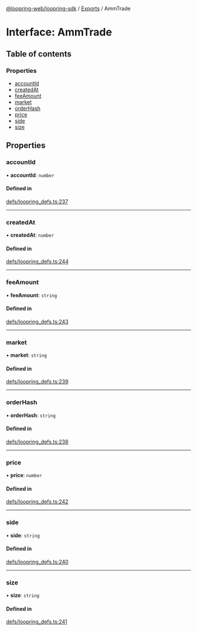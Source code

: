 [@loopring-web/loopring-sdk](../README.md) / [Exports](../modules.md) / AmmTrade

# Interface: AmmTrade

## Table of contents

### Properties

- [accountId](AmmTrade.md#accountid)
- [createdAt](AmmTrade.md#createdat)
- [feeAmount](AmmTrade.md#feeamount)
- [market](AmmTrade.md#market)
- [orderHash](AmmTrade.md#orderhash)
- [price](AmmTrade.md#price)
- [side](AmmTrade.md#side)
- [size](AmmTrade.md#size)

## Properties

### accountId

• **accountId**: `number`

#### Defined in

[defs/loopring_defs.ts:237](https://github.com/Loopring/loopring_sdk/blob/f91f904/src/defs/loopring_defs.ts#L237)

___

### createdAt

• **createdAt**: `number`

#### Defined in

[defs/loopring_defs.ts:244](https://github.com/Loopring/loopring_sdk/blob/f91f904/src/defs/loopring_defs.ts#L244)

___

### feeAmount

• **feeAmount**: `string`

#### Defined in

[defs/loopring_defs.ts:243](https://github.com/Loopring/loopring_sdk/blob/f91f904/src/defs/loopring_defs.ts#L243)

___

### market

• **market**: `string`

#### Defined in

[defs/loopring_defs.ts:239](https://github.com/Loopring/loopring_sdk/blob/f91f904/src/defs/loopring_defs.ts#L239)

___

### orderHash

• **orderHash**: `string`

#### Defined in

[defs/loopring_defs.ts:238](https://github.com/Loopring/loopring_sdk/blob/f91f904/src/defs/loopring_defs.ts#L238)

___

### price

• **price**: `number`

#### Defined in

[defs/loopring_defs.ts:242](https://github.com/Loopring/loopring_sdk/blob/f91f904/src/defs/loopring_defs.ts#L242)

___

### side

• **side**: `string`

#### Defined in

[defs/loopring_defs.ts:240](https://github.com/Loopring/loopring_sdk/blob/f91f904/src/defs/loopring_defs.ts#L240)

___

### size

• **size**: `string`

#### Defined in

[defs/loopring_defs.ts:241](https://github.com/Loopring/loopring_sdk/blob/f91f904/src/defs/loopring_defs.ts#L241)
